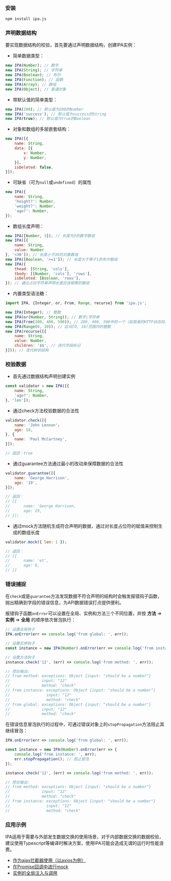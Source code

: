 ### 安装

``` bash
npm install ipa.js
```



### 声明数据结构

要实现数据结构的校验，首先要通过声明数据结构，创建IPA实例：

- 简单数据类型：

``` js
new IPA(Number); // 数字
new IPA(String); // 字符串
new IPA(Boolean); // 布尔
new IPA(Function); // 函数
new IPA(Array); // 数组
new IPA(Object); // 普通对象
```



- 带默认值的简单类型：

``` js
new IPA(200); // 默认值为200的Number
new IPA('success'); // 默认值为success的String
new IPA(true); // 默认值为true的Boolean
```



- 对象和数组的多层嵌套结构：

``` js
new IPA([{
    name: String,
    data: [{
        x: Number,
        y: Number,
    }]，
    isDeleted: false,
}]);
```



- 可缺省（可为`null`或`undefined`）的属性

``` js
new IPA({
	name: String,
    'height?': Number,
    'weight?': Number,
   	'age?': Number,
});
```



- 数组长度声明：

``` js
new IPA([Number, 3]); // 长度为3的数字数组
new IPA([{
    name: String,
    value: Number
}, '<30']); // 长度小于30的对象数组
new IPA([Boolean, '>=1']); // 长度大于等于1的布尔数组
new IPA({
    thead: [String, 'cols'],
    tbody: [[Number, 'cols'], 'rows'],
    isDeleted: [Boolean, 'rows'],
}); // 通过占位字符串声明长度应该相等的数组
```



- 内置类型语法糖：

```js
import IPA, {Integer, or, From, Range, recurse} from 'ipa.js';

new IPA(Integer); // 整数
new IPA(or(Number, String)); // 数字|字符串
new IPA(From(200, 400, 500)); // 200, 400, 500中的一个（如简易的HTTP状态码）
new IPA(Range(0, 10)); // 区间[0, 10]范围内的整数
new IPA(recurse([{
    name: String,
    value: Number,
    children: '$$', // 迭代字段标记
}])); // 迭代树状结构
```





### 校验数据

- 首先通过数据结构声明创建实例

``` js
const validator = new IPA([{
    name: String,
    'age?': Number,
}, 'len']);
```



- 通过check方法校验数据的合法性

```js
validator.check([{
    name: 'John Lennon'，
    age: 18,
}, {
    name: 'Paul McCartney',
}]); 

// 返回：true
```



- 通过guarantee方法通过最小的改动来保障数据的合法性

```js
validator.guarantee([{
    name: 'George Harrison',
    age: '19',
}]); 

// 返回：
// [{ 
// 		name: 'George Harrison,
// 		age: 19,
// }];
```



- 通过mock方法随机生成符合声明的数据，通过对长度占位符的赋值来控制生成的数组长度

```js
validator.mock({ len: 1 }); 

// 返回：
// [{
// 		name: 'et',
//		age: 8,
// }]
```



### 错误捕捉

在`check`或是`guarantee`方法发现数据不符合声明的结构时会触发报错钩子函数，抛出精确到字段的错误信息，为API数据错误打点提供便利。



报错钩子函数`onError`可以设置在全局、实例和方法三个不同位置，并按 **方法** => **实例** => **全局** 的顺序依次冒泡执行：

```js
// 设置全局钩子
IPA.onError(err => console.log('from global: ', err));

// 设置实例钩子
const instance = new IPA(Number).onError(err => console.log('from instance: ', err));

// 设置方法钩子
instance.check('12', (err) => console.log('from method: ', err));

// 控台输出:
// from method: exceptions: Object {input: "should be a number"}
// 				input: "12"
// 				method: "check"
// from instance: exceptions: Object {input: "should be a number"}
// 				  input: "12"
// 				  method: "check"
// from global: exceptions: Object {input: "should be a number"}
// 				input: "12"
// 				method: "check"
```



在错误信息冒泡执行的过程中，可通过错误对象上的`stopPropagation`方法阻止其继续冒泡：

``` js
IPA.onError(err => console.log('from global: ', err));

const instance = new IPA(Number).onError(err => {
    console.log('from instance: ', err);
    err.stopPropagation(); // 阻止冒泡
});

instance.check('12', (err) => console.log('from method: ', err));

// 控台输出:
// from method: exceptions: Object {input: "should be a number"}
// 				input: "12"
// 				method: "check"
// from instance: exceptions: Object {input: "should be a number"}
// 				  input: "12"
// 				  method: "check"
```





### 应用示例

IPA适用于需要与外部发生数据交换的使用场景，对于内部数据交换的数据校验，建议使用Typescript等编译时解决方案，使用IPA可能会造成无谓的运行时性能浪费。

- [作为ajax拦截器使用（以axios为例）](#/doc#应用示例-作为Ajax拦截器使用（以axios为例）)
- [在Promise回调中进行mock](#/doc#应用示例-在Promise回调中进行mock)
- [实例的全局注入与调用](#/doc#应用示例-实例的全局注入与调用)
